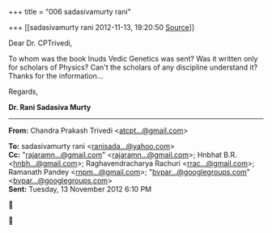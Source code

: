 +++
title = "006 sadasivamurty rani"

+++
[[sadasivamurty rani	2012-11-13, 19:20:50 [Source](https://groups.google.com/g/bvparishat/c/9gAxxf57u8s)]]



Dear Dr. CPTrivedi,

To whom was the book Inuds Vedic Genetics was sent? Was it written only for scholars of Physics? Can't the scholars of any discipline understand it? Thanks for the information...  

Regards,  

**Dr. Rani Sadasiva Murty**

  

------------------------------------------------------------------------

**From:** Chandra Prakash Trivedi \<[atcpt...@gmail.com]()\>  

**To:** sadasivamurty rani \<[ranisada...@yahoo.com]()\>  
**Cc:** "[rajaramn...@gmail.com]()" \<[rajaramn...@gmail.com]()\>; Hnbhat B.R. \<[hnbh...@gmail.com]()\>; Raghavendracharya Rachuri \<[rrac...@gmail.com]()\>; Ramanath Pandey \<[rnpm...@gmail.com]()\>; "[bvpar...@googlegroups.com]()" \<[bvpar...@googlegroups.com]()\>  
**Sent:** Tuesday, 13 November 2012 6:10 PM





